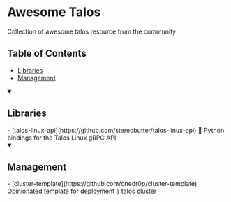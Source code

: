 # Awesome Talos
Collection of awesome talos resource from the community

## Table of Contents

- [Libraries](#libraries)
- [Management](#management)

<details open><summary><h2>Libraries</h2></summary>
- [talos-linux-api](https://github.com/stereobutter/talos-linux-api) 🐍 Python bindings for the Talos Linux gRPC API

<details open><summary><h2>Management</h2></summary>
- [cluster-template](https://github.com/onedr0p/cluster-template) Opinionated template for deployment a talos cluster
